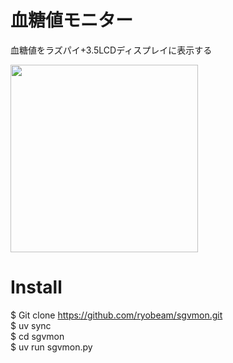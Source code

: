 # 血糖値モニター

血糖値をラズパイ+3.5LCDディスプレイに表示する

<img src="https://github.com/ryobeam/sgvmon/blob/main/sgvmon_graph.jpg" width="300">

# Install

$ Git clone https://github.com/ryobeam/sgvmon.git  
$ uv sync  
$ cd sgvmon  
$ uv run sgvmon.py  
